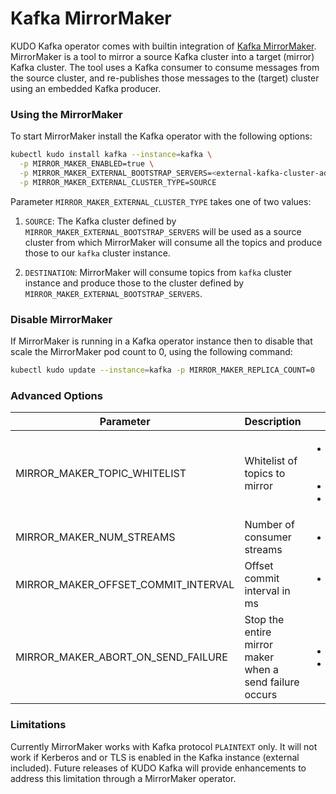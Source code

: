 
# Kafka MirrorMaker

KUDO Kafka operator comes with builtin integration of [Kafka MirrorMaker](https://cwiki.apache.org/confluence/pages/viewpage.action?pageId=27846330).
MirrorMaker is a tool to mirror a source Kafka cluster into a target (mirror) Kafka cluster. The tool uses a Kafka consumer to consume messages from the
source cluster, and re-publishes those messages to the (target) cluster using an embedded Kafka producer.

### Using the MirrorMaker

To start MirrorMaker install the Kafka operator with the following options:

```sh
kubectl kudo install kafka --instance=kafka \
  -p MIRROR_MAKER_ENABLED=true \
  -p MIRROR_MAKER_EXTERNAL_BOOTSTRAP_SERVERS=<external-kafka-cluster-address>\
  -p MIRROR_MAKER_EXTERNAL_CLUSTER_TYPE=SOURCE
```

Parameter `MIRROR_MAKER_EXTERNAL_CLUSTER_TYPE` takes one of two values:

1. `SOURCE`: The Kafka cluster defined by `MIRROR_MAKER_EXTERNAL_BOOTSTRAP_SERVERS` will be
   used as a source cluster from which MirrorMaker will consume all the topics and produce those
   to our `kafka` cluster instance.

2. `DESTINATION`: MirrorMaker will consume topics from `kafka` cluster instance and produce those
   to the cluster defined by `MIRROR_MAKER_EXTERNAL_BOOTSTRAP_SERVERS`.


### Disable MirrorMaker

If MirrorMaker is running in a Kafka operator instance then to disable that scale the MirrorMaker
pod count to 0, using the following command:

```sh
kubectl kudo update --instance=kafka -p MIRROR_MAKER_REPLICA_COUNT=0
``` 

### Advanced Options

|Parameter|Description|Example|
|--|--|--|
| MIRROR_MAKER_TOPIC_WHITELIST | Whitelist of topics to mirror |<ul> <li> ".*" for all topics (default) <li>"topic1"</li> <li> "topic5,topic6"</li></ul> |
|MIRROR_MAKER_NUM_STREAMS|Number of consumer streams|<ul><li>"1" (default)</li></ul>|
|MIRROR_MAKER_OFFSET_COMMIT_INTERVAL|Offset commit interval in ms|<ul><li>"60000" for 1 min (default)</li></ui>|
|MIRROR_MAKER_ABORT_ON_SEND_FAILURE| Stop the entire mirror maker when a send failure occurs |<ul><li>"true" (default)</li><li>"false"</li></ul>|

### Limitations

Currently MirrorMaker works with Kafka protocol `PLAINTEXT` only. It will not work if Kerberos and or TLS is
enabled in the Kafka instance (external included). Future releases of KUDO Kafka will provide enhancements to
address this limitation through a MirrorMaker operator.
